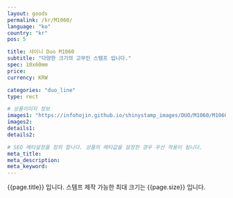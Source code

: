 ```yaml
---
layout: goods
permalink: /kr/M1060/
language: "ko"
country: "kr"
pos: 5

title: 샤이니 Duo M1060
subtitle: "다양한 크기의 고무인 스템프 입니다."
spec: 10x60mm
price:
currency: KRW

categories: "duo_line"
type: rect

# 상품이미지 정보
images1: "https://infohojin.github.io/shinystamp_images/DUO/M1060/M1060_1.jpg"
images2:
details1:
details2:    

# SEO 메타설정을 정의 합니다. 상품의 메타값을 설정한 경우 우선 적용이 됩니다.
meta_title: 
meta_description:
meta_keyword:
---
```


{{page.title}} 입니다. 스템프 제작 가능한 최대 크기는 {{page.size}} 입니다.
